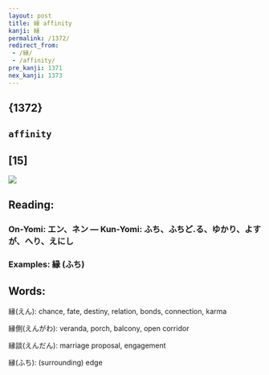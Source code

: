 ```yaml
---
layout: post
title: 縁 affinity
kanji: 縁
permalink: /1372/
redirect_from:
 - /縁/
 - /affinity/
pre_kanji: 1371
nex_kanji: 1373
---
```


## {1372}

## `affinity`

## [15]

<div class="stroke"><img src="E7B881.png" /></div>

## Reading:

### On-Yomi: エン、ネン &mdash; Kun-Yomi: ふち、ふちど.る、ゆかり、よすが、へり、えにし

### Examples: 縁 (ふち)

## Words:

縁(えん): chance, fate, destiny, relation, bonds, connection, karma

縁側(えんがわ): veranda, porch, balcony, open corridor

縁談(えんだん): marriage proposal, engagement

縁(ふち): (surrounding) edge
